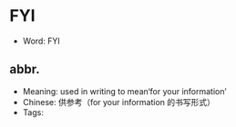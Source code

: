 # FYI

- Word: FYI

## abbr.

- Meaning: used in writing to mean‘for your information’
- Chinese: 供参考（for your information 的书写形式）
- Tags: 

